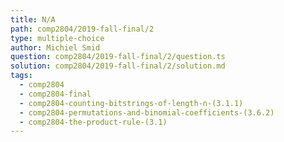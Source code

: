 ```yaml
---
title: N/A
path: comp2804/2019-fall-final/2
type: multiple-choice
author: Michiel Smid
question: comp2804/2019-fall-final/2/question.ts
solution: comp2804/2019-fall-final/2/solution.md
tags:
  - comp2804
  - comp2804-final
  - comp2804-counting-bitstrings-of-length-n-(3.1.1)
  - comp2804-permutations-and-binomial-coefficients-(3.6.2)
  - comp2804-the-product-rule-(3.1)
---
```

